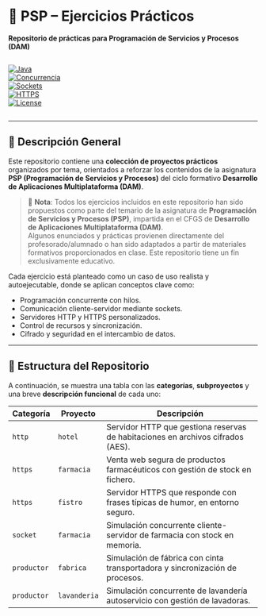 # 🧠 PSP – Ejercicios Prácticos  
**Repositorio de prácticas para Programación de Servicios y Procesos (DAM)**  

<div style="display: flex;">

[![Java](https://img.shields.io/badge/Java-17%2B-orange)](https://www.oracle.com/java/)  
[![Concurrencia](https://img.shields.io/badge/Multithreading-✔️-blue)]()  
[![Sockets](https://img.shields.io/badge/Sockets-TCP%2FUDP-lightgrey)]()  
[![HTTPS](https://img.shields.io/badge/HTTPS-SSL%2FTLS-green)]()  
[![License](https://img.shields.io/github/license/cpadlab/PSP-EjerciciosPracticos)](LICENSE)

</div>

---

## 🎯 Descripción General

Este repositorio contiene una **colección de proyectos prácticos** organizados por tema, orientados a reforzar los contenidos de la asignatura **PSP (Programación de Servicios y Procesos)** del ciclo formativo **Desarrollo de Aplicaciones Multiplataforma (DAM)**.

> 📌 **Nota**: Todos los ejercicios incluidos en este repositorio han sido propuestos como parte del temario de la asignatura de **Programación de Servicios y Procesos (PSP)**, impartida en el CFGS de **Desarrollo de Aplicaciones Multiplataforma (DAM)**.  
> Algunos enunciados y prácticas provienen directamente del profesorado/alumnado o han sido adaptados a partir de materiales formativos proporcionados en clase. Este repositorio tiene un fin exclusivamente educativo.

Cada ejercicio está planteado como un caso de uso realista y autoejecutable, donde se aplican conceptos clave como:

- Programación concurrente con hilos.
- Comunicación cliente-servidor mediante sockets.
- Servidores HTTP y HTTPS personalizados.
- Control de recursos y sincronización.
- Cifrado y seguridad en el intercambio de datos.

---

## 📁 Estructura del Repositorio

A continuación, se muestra una tabla con las **categorías**, **subproyectos** y una breve **descripción funcional** de cada uno:

| Categoría   | Proyecto       | Descripción                                                                 |
|-------------|----------------|-----------------------------------------------------------------------------|
| `http`      | `hotel`        | Servidor HTTP que gestiona reservas de habitaciones en archivos cifrados (AES). |
| `https`     | `farmacia`     | Venta web segura de productos farmacéuticos con gestión de stock en fichero. |
| `https`     | `fistro`       | Servidor HTTPS que responde con frases típicas de humor, en entorno seguro. |
| `socket`    | `farmacia`     | Simulación concurrente cliente-servidor de farmacia con stock en memoria. |
| `productor` | `fabrica`      | Simulación de fábrica con cinta transportadora y sincronización de procesos. |
| `productor` | `lavanderia`   | Simulación concurrente de lavandería autoservicio con gestión de lavadoras. |

